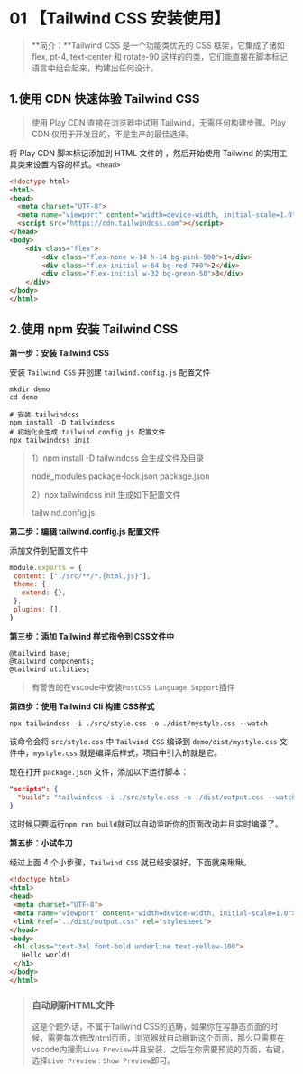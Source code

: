 # 01 【Tailwind CSS 安装使用】

> **简介：**Tailwind CSS 是一个功能类优先的 CSS 框架，它集成了诸如 flex, pt-4, text-center 和 rotate-90 这样的的类，它们能直接在脚本标记语言中组合起来，构建出任何设计。

## 1.使用 CDN 快速体验 Tailwind CSS

> 使用 Play CDN 直接在浏览器中试用 Tailwind，无需任何构建步骤。Play CDN 仅用于开发目的，不是生产的最佳选择。

将 Play CDN 脚本标记添加到 HTML 文件的 ，然后开始使用 Tailwind 的实用工具类来设置内容的样式。`<head>`

```html
<!doctype html>
<html>
<head>
  <meta charset="UTF-8">
  <meta name="viewport" content="width=device-width, initial-scale=1.0">
  <script src="https://cdn.tailwindcss.com"></script>
</head>
<body>
    <div class="flex">
        <div class="flex-none w-14 h-14 bg-pink-500">1</div>
        <div class="flex-initial w-64 bg-red-700">2</div>
        <div class="flex-initial w-32 bg-green-50">3</div>
    </div>
</body>
</html>
```

## 2.使用 npm 安装 Tailwind CSS

**第一步：安装 Tailwind CSS**

安装 `Tailwind CSS` 并创建 `tailwind.config.js` 配置文件

```shell
mkdir demo
cd demo

# 安装 tailwindcss
npm install -D tailwindcss
# 初始化会生成 tailwind.config.js 配置文件
npx tailwindcss init
```

> 1）npm install -D tailwindcss 会生成文件及目录
>
> node_modules package-lock.json package.json
>
> 
>
> 2）npx tailwindcss init 生成如下配置文件
>
> tailwind.config.js

**第二步：编辑 tailwind.config.js 配置文件**

添加文件到配置文件中

```js
module.exports = {
 content: ["./src/**/*.{html,js}"],
 theme: {
   extend: {},
 },
 plugins: [],
}
```

**第三步：添加 Tailwind 样式指令到 CSS文件中**

```
@tailwind base;
@tailwind components;
@tailwind utilities;
```

> 有警告的在vscode中安装`PostCSS Language Support`插件

**第四步：使用 Tailwind Cli 构建 CSS样式**

```shell
npx tailwindcss -i ./src/style.css -o ./dist/mystyle.css --watch
```

该命令会将 `src/style.css` 中 `Tailwind CSS` 编译到 `demo/dist/mystyle.css` 文件中，`mystyle.css` 就是编译后样式，项目中引入的就是它。

现在打开 `package.json` 文件，添加以下运行脚本：

```json
"scripts": {
  "build": "tailwindcss -i ./src/style.css -o ./dist/output.css --watch"
}
```

这时候只要运行`npm run build`就可以自动监听你的页面改动并且实时编译了。

**第五步：小试牛刀**

经过上面 4 个小步骤，`Tailwind CSS` 就已经安装好，下面就来瞅瞅。

```html
<!doctype html>
<html>
<head>
 <meta charset="UTF-8">
 <meta name="viewport" content="width=device-width, initial-scale=1.0">
 <link href="../dist/output.css" rel="stylesheet">
</head>
<body>
 <h1 class="text-3xl font-bold underline text-yellow-100">
   Hello world!
 </h1>
</body>
</html>
```

> ### 自动刷新HTML文件
>
> 这是个题外话，不属于Tailwind CSS的范畴，如果你在写静态页面的时候，需要每次修改html页面，浏览器就自动刷新这个页面，那么只需要在vscode内搜索`Live Preview`并且安装，之后在你需要预览的页面，右键，选择`Live Preview：Show Preview`即可。